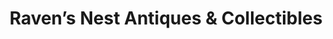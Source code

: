 ---
title: "Raven’s Nest Antiques & Collectibles"
url: /minto/ravens-nest-antiques-and-collectibles/
shop: antiques
---